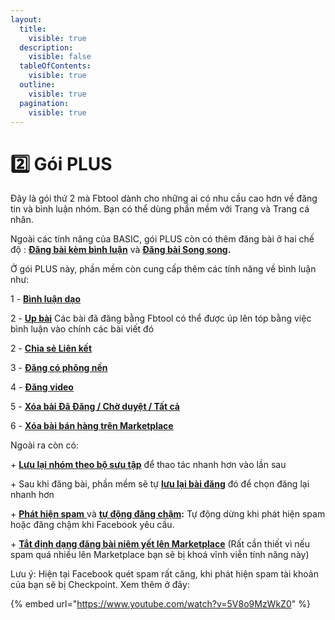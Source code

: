 ```yaml
---
layout:
  title:
    visible: true
  description:
    visible: false
  tableOfContents:
    visible: true
  outline:
    visible: true
  pagination:
    visible: true
---
```


# 2️⃣ Gói PLUS

Đây là gói thứ 2 mà Fbtool dành cho những ai có nhu cầu cao hơn về đăng tin và bình luận nhóm. Bạn có thể dùng phần mềm với Trang và Trang cá nhân.

Ngoài các tính năng của BASIC, gói PLUS còn có thêm đăng bài ở hai chế độ : [**Đăng bài kèm bình luận**](tinh-nang.md#che-do-3-dang-bai-kem-binh-luan) và [**Đăng bài Song song**](tinh-nang.md#che-do-4-dang-song-song)**.**&#x20;

Ở gói PLUS này, phần mềm còn cung cấp thêm các tính năng về bình luận như:

1 - [**Bình luận dạo**](tinh-nang.md#id-3.-binh-luan-dao)

2 - [**Up bài**](tinh-nang.md#id-2.-up-bai) Các bài đã đăng bằng Fbtool có thể được úp lên tóp bằng việc bình luận vào chính các bài viết đó&#x20;

2 - [**Chia sẻ Liên kết**](tinh-nang.md#id-7.-chia-se-link)

3 - [**Đăng có phông nền**](tinh-nang.md#id-8.-dang-co-phong-nen)

4 - [**Đăng video**](tinh-nang.md#id-9.-dang-video)

5 - [**Xóa bài Đã Đăng / Chờ duyệt / Tất cả**](tinh-nang.md#id-10.-xoa-bai-cho-duyet-da-dang-hoac-tat-ca)

6 - [**Xóa bài bán hàng trên Marketplace**](tinh-nang.md#id-17.-xoa-bai-dang-ban-hang-marketplace)

Ngoài ra còn có:

\+ [**Lưu lại nhóm theo bộ sưu tập**](tinh-nang.md#id-5.-tinh-nang-tim-kiem-va-bo-suu-tap) để thao tác nhanh hơn vào lần sau

\+ Sau khi đăng bài, phần mềm sẽ tự [**lưu lại bài đăng**](tinh-nang.md#id-6.-chon-nhanh-bai-da-dang) đó để chọn đăng lại nhanh hơn

\+ [**Phát hiện spam** ](tinh-nang.md#id-11.-cac-tinh-nang-an)và [**tự động đăng chậm**](tinh-nang.md#id-11.-cac-tinh-nang-an)**:** Tự động dừng khi phát hiện spam hoặc đăng chậm khi Facebook yêu cầu.

\+ [**Tắt định dạng đăng bài niêm yết lên Marketplace**](tinh-nang.md#id-13.-tat-dinh-dang-dang-bai-len-marketplace-niem-yet) (Rất cần thiết vì nếu spam quá nhiều lên Marketplace bạn sẽ bị khoá vĩnh viễn tính năng này)

Lưu ý: Hiện tại Facebook quét spam rất căng, khi phát hiện spam tài khoản của bạn sẽ bị Checkpoint. Xem thêm ở đây:&#x20;

{% embed url="https://www.youtube.com/watch?v=5V8o9MzWkZ0" %}

